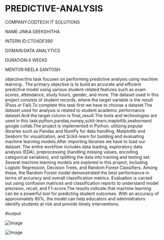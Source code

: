 # PREDICTIVE-ANALYSIS

COMPANY:CODTECH IT SOLUTIONS

NAME:JINKA DEEKSHITHA

INTERN ID:CTO4DF390

DOMAIN:DATA ANALYTICS

DURATION:4 WEEKS

MENTOR:NEELA SANTOSH

objective:this task focuses on performing predictive analysis using machine learning.. The primary objective is to build an accurate and efficient predictive model using various student-related features such as exam scores, attendance, study hours, gender, and more. The dataset used in this project consists of student records, where the target variable is the result (Pass or Fail).To complete this task first we have to choose a dataset.The dataset used for analysis is related to student academic performance dataset.And the target column is final_result.The tools and technologies are used in this task:python,pandas,numpy,sckit-learn,maplotlib,seabornand google collab.The project is implemented in Python, utilizing popular libraries such as Pandas and NumPy for data handling, Matplotlib and Seaborn for visualization, and Scikit-learn for building and evaluating machine learning models.After importing libraries we have to load our dataset. The entire workflow includes data loading, exploratory data analysis (EDA), preprocessing (handling missing values, encoding categorical variables), and splitting the data into training and testing set. Several machine learning models are explored in this project, including Logistic Regression, Decision Trees, and Random Forest Classifiers. Among these, the Random Forest model demonstrated the best performance in terms of accuracy and overall classification metrics. Evaluation is carried out using confusion matrices and classification reports to understand model precision, recall, and F1-score.The results indicate that machine learning can be a powerful tool for predicting student outcomes. With an accuracy of approximately 85%, the model can help educators and administrators identify students at risk and provide timely interventions. 

#output

![Image](https://github.com/user-attachments/assets/1a81fb1a-4c37-48c0-b45f-931e6fd9b541)

![Image](https://github.com/user-attachments/assets/875d1634-f137-4d91-8adc-ae948aa6f762)






